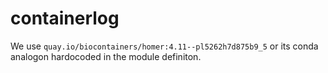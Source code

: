 # containerlog

We use `quay.io/biocontainers/homer:4.11--pl5262h7d875b9_5` or its conda analogon hardocoded in the module definiton.


